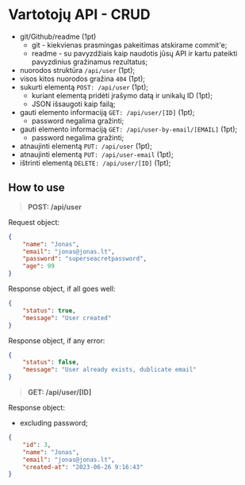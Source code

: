 # Vartotojų API - CRUD

-   git/Github/readme (1pt)
    -   git - kiekvienas prasmingas pakeitimas atskirame commit'e;
    -   readme - su pavyzdžiais kaip naudotis jūsų API ir kartu pateikti pavyzdinius gražinamus rezultatus;
-   nuorodos struktūra `/api/user` (1pt);
-   visos kitos nuorodos gražina `404` (1pt);
-   sukurti elementą `POST: /api/user` (1pt);
    -   kuriant elementą pridėti įrašymo datą ir unikalų ID (1pt);
    -   JSON išsaugoti kaip failą;
-   gauti elemento informaciją `GET: /api/user/[ID]` (1pt);
    -   password negalima gražinti;
-   gauti elemento informaciją `GET: /api/user-by-email/[EMAIL]` (1pt);
    -   password negalima gražinti;
-   atnaujinti elementą `PUT: /api/user` (1pt);
-   atnaujinti elementą `PUT: /api/user-email` (1pt);
-   ištrinti elementą `DELETE: /api/user/[ID]` (1pt);

## How to use

> **POST: /api/user**

Request object:

```json
{
    "name": "Jonas",
    "email": "jonas@jonas.lt",
    "password": "superseacretpassword",
    "age": 99
}
```

Response object, if all goes well:

```json
{
    "status": true,
    "message": "User created"
}
```

Response object, if any error:

```json
{
    "status": false,
    "message": "User already exists, dublicate email"
}
```

> **GET: /api/user/[ID]**

Response object:

-   excluding password;

```json
{
    "id": 3,
    "name": "Jonas",
    "email": "jonas@jonas.lt",
    "created-at": "2023-06-26 9:16:43"
}
```